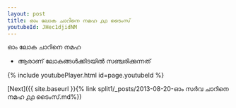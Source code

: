 ```yaml
---
layout: post
title: ഓം ലോക ചാറിനെ നമഹ ൧൧ ടൈംസ്
youtubeId: JHec1djidNM
---
```

 
 
 ഓം ലോക ചാറിനെ നമഹ 
 
 -  ആരാണ് ലോകങ്ങൾക്കിടയിൽ സഞ്ചരിക്കുന്നത് 
 
  
 
  
 
 
 
 
 
 


{% include youtubePlayer.html id=page.youtubeId %}
 
[Next]({{ site.baseurl }}{% link  split1/_posts/2013-08-20-ഓം സർവ ചാറിനെ നമഹ ൧൧ ടൈംസ്.md%})
 
